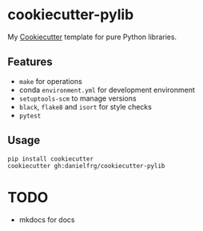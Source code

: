 # cookiecutter-pylib

My [Cookiecutter](https://github.com/audreyr/cookiecutter) template for pure Python libraries.

## Features

- `make` for operations
- conda `environment.yml` for development environment
- `setuptools-scm` to manage versions
- `black`, `flake8` and `isort` for style checks
- `pytest`

## Usage

```
pip install cookiecutter
cookiecutter gh:danielfrg/cookiecutter-pylib
```

# TODO

- mkdocs for docs
